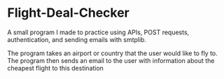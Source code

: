 # Flight-Deal-Checker

A small program I made to practice using APIs, POST requests, authentication, and sending emails with smtplib.

The program takes an airport or country that the user would like to fly to. The program then sends an email to the user with information about the cheapest 
flight to this destination
